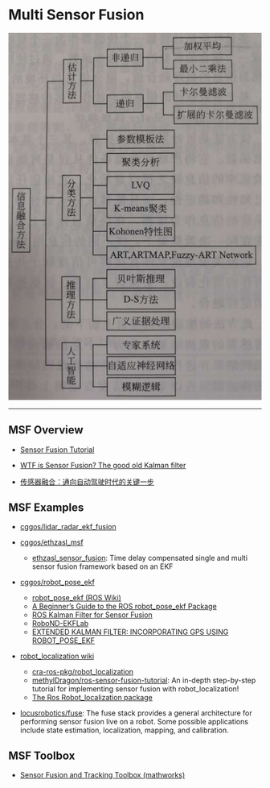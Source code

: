 # Multi Sensor Fusion

![](./images/sensor_fusion_methods.jpg)

-----

## MSF Overview

* [Sensor Fusion Tutorial](https://datascopeanalytics.com/blog/sensor-fusion-tutorial/)

* [WTF is Sensor Fusion? The good old Kalman filter](https://towardsdatascience.com/wtf-is-sensor-fusion-part-2-the-good-old-kalman-filter-3642f321440)

* [传感器融合：通向自动驾驶时代的关键一步](https://www.leiphone.com/news/201708/HH3MYTdsDx3mFx0S.html)

## MSF Examples

* [cggos/lidar_radar_ekf_fusion](https://github.com/cggos/lidar_radar_ekf_fusion)

* [cggos/ethzasl_msf](https://github.com/cggos/ethzasl_msf)
  - [ethzasl_sensor_fusion](http://wiki.ros.org/ethzasl_sensor_fusion): Time delay compensated single and multi sensor fusion framework based on an EKF


* [cggos/robot_pose_ekf](https://github.com/cggos/robot_pose_ekf)
  - [robot_pose_ekf (ROS Wiki)](http://ros.org/wiki/robot_pose_ekf)
  - [A Beginner’s Guide to the ROS robot_pose_ekf Package](https://chidambaramsethu.wordpress.com/2013/07/15/a-beginners-guide-to-the-the-ros-robot_pose_ekf-package/)
  - [ROS Kalman Filter for Sensor Fusion](https://fjp.at/posts/ros/ros-kalman-filter/)
  - [RoboND-EKFLab](https://github.com/udacity/RoboND-EKFLab)
  - [EXTENDED KALMAN FILTER: INCORPORATING GPS USING ROBOT_POSE_EKF](https://clearpathrobotics.com/blog/2013/07/blog_gps-using-pose_ekf/)


* [robot_localization wiki](http://docs.ros.org/melodic/api/robot_localization/html/)
  - [cra-ros-pkg/robot_localization](https://github.com/cra-ros-pkg/robot_localization)
  - [methylDragon/ros-sensor-fusion-tutorial](https://github.com/methylDragon/ros-sensor-fusion-tutorial): An in-depth step-by-step tutorial for implementing sensor fusion with robot_localization!
  - [The Ros Robot_localization package](https://kapernikov.com/the-ros-robot_localization-package/)


* [locusrobotics/fuse](https://github.com/locusrobotics/fuse): The fuse stack provides a general architecture for performing sensor fusion live on a robot. Some possible applications include state estimation, localization, mapping, and calibration.


## MSF Toolbox

* [Sensor Fusion and Tracking Toolbox (mathworks)](https://www.mathworks.com/products/sensor-fusion-and-tracking.html)
